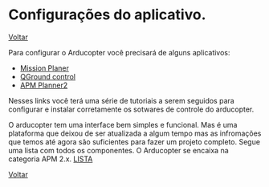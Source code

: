 # Configurações do aplicativo.
[Voltar](https://lpae.github.io/estudos/DRONE/)


Para configurar o Arducopter você precisará de alguns aplicativos:
- [Mission Planer](http://ardupilot.org/planner/index.html#home)
- [QGround control](http://qgroundcontrol.com/)
- [APM Planner2](http://ardupilot.org/planner2/index.html#home)

Nesses links você terá uma série de tutoriais a serem seguidos para configurar e instalar corretamente os sotwares de controle do arducopter.

O arducopter tem uma interface bem simples e funcional. Mas é uma plataforma que deixou de ser atualizada a algum tempo mas as infromações que temos até agora são suficientes para 
fazer um projeto completo. Segue uma lista com todos os componentes. O Arducopter se encaixa na categoria APM 2.x.
[LISTA](http://ardupilot.org/copter/docs/common-autopilots.html#common-autopilots)

[Voltar](https://lpae.github.io/estudos/DRONE/)
